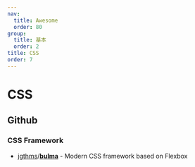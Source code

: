 ```yaml
---
nav:
  title: Awesome
  order: 80
group:
  title: 基本
  order: 2
title: CSS
order: 7
---
```


# CSS

## Github

### CSS Framework

- [jgthms](https://github.com/jgthms)/**[bulma](https://github.com/jgthms/bulma)** - Modern CSS framework based on Flexbox